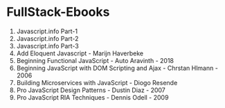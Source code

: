 # FullStack-Ebooks

1. Javascript.info Part-1
2. Javascript.info Part-2
3. Javascript.info Part-3
4. Add Eloquent Javascript - Marijn Haverbeke
5. Beginning Functional JavaScript - Auto Aravinth - 2018
6. Beginning JavaScript with DOM Scripting and Ajax - Chrstan Hlmann - 2006
7. Building Microservices with JavaScript -  Diogo Resende
8. Pro JavaScript Design Patterns - Dustin Diaz - 2007
9. Pro JavaScript RIA Techniques - Dennis Odell - 2009
